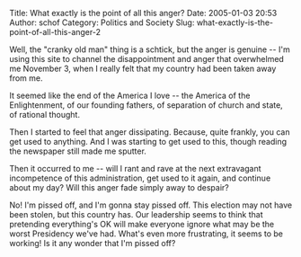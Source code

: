Title: What exactly is the point of all this anger?
Date: 2005-01-03 20:53
Author: schof
Category: Politics and Society
Slug: what-exactly-is-the-point-of-all-this-anger-2

Well, the "cranky old man" thing is a schtick, but the anger is
genuine -- I'm using this site to channel the disappointment and anger
that overwhelmed me November 3, when I really felt that my country had
been taken away from me.

It seemed like the end of the America I love -- the America of the
Enlightenment, of our founding fathers, of separation of church and
state, of rational thought.

Then I started to feel that anger dissipating. Because, quite frankly,
you can get used to anything. And I was starting to get used to this,
though reading the newspaper still made me sputter.

Then it occurred to me -- will I rant and rave at the next extravagant
incompetence of this administration, get used to it again, and continue
about my day? Will this anger fade simply away to despair?

No! I'm pissed off, and I'm gonna stay pissed off. This election may not
have been stolen, but this country has. Our leadership seems to think
that pretending everything's OK will make everyone ignore what may be
the worst Presidency we've had. What's even more frustrating, it seems
to be working! Is it any wonder that I'm pissed off?

